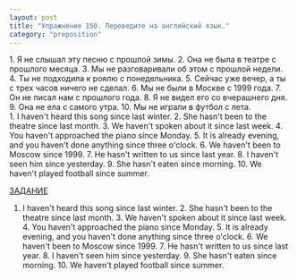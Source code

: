```yaml
---
layout: post
title: "Упражнение 150. Переведите на английский язык."
category: "preposition"
---
```

<section class="question">
1. Я не слышал эту песню с прошлой зимы. 2. Она не была в театре с прошлого месяца. 3. Мы не разговаривали об этом с прошлой недели. 4. Ты не подходила к роялю с понедельника. 5. Сейчас уже вечер, а ты с трех часов ничего не сделал. 6. Мы не были в Москве с 1999 года. 7. Он не писал нам с прошлого года. 8. Я не видел его со вчерашнего дня. 9. Она не ела с самого утра. 10. Мы не играли в футбол с лета.
</section>

<section class="answer">
1. I haven't heard this song since last winter. 2. She hasn't been to the theatre since last month. 3. We haven't spoken about it since last week. 4. You haven't approached the piano since Monday. 5. It is already evening, and you haven't done anything since three o'clock. 6. We haven't been to Moscow since 1999. 7. He hasn't written to us since last year. 8. I haven't seen him since yesterday. 9. She hasn't eaten since morning. 10. We haven't played football since summer.



 <a href="http://www.njnj.ru/golits/golits_prepositions_at_on_in_to_by_of_with_about.htm#a150">ЗАДАНИЕ</a> 

1. I haven't heard this song since last winter. 2. She hasn't been to the theatre since last month. 3.  We haven't spoken about it since last week. 4. You haven't approached the piano since Monday. 5. It is already evening, and you haven't done anything since three o'clock. 6. We haven't been to Moscow since 1999. 7. He hasn't written to us since last year. 8. I haven't seen him since yesterday. 9. She hasn't eaten since morning. 10. We haven't played football since summer.
</section>